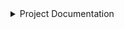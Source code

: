 <details>
<summary>Project Documentation</summary>

### Introduction
We are building a web app that lets users create spaces for their homes or communal spaces where they share tasks, and create fair rotations of said shared tasks.

### Project scope

What are you not building?
How did you decide what features were important?

### Project plan

How are you going to structure your sprints?
What order are you going to build in?
How did user research inform your plan?

### Requirement analysis

How will you ensure your project is accessible to as many users as possible?
Are there any legal or regulatory requirements you should consider?

### Project learnings
Did your team work effectively?
What would you do differently next time?

### Research and findings
What did you find out from user testing?

### Project outcomes
Were your assumptions right or wrong?

### Recommendations and conclusions
What features would you prioritise to build next?
Was the project a success?

### Software Development Lifecycle stages
Planning What roles did your team take on?

Explain the roles and responsibilities of all people working within the software development lifecycle, and how they relate to the project (K2)

### Did these roles help your team work effectively?

Outline how teams work effectively to produce software and how to contribute appropriately 
(K6) Compare and contrast the requirements of a software development team, and how they would ensure that each member (including themselves) were able to make a contribution.

Analysis

What might be the intended and unintended consequences of building this product?

Design

How did you plan a user experience?
What technical decisions did you make?
Server-render vs client-render vs both
Relational or non-relational or no DB
Self-hosted or platform-as-a-service
Frontend first vs DB first
Did you create a technical specification?

Review methods of software design with reference to functional/technical specifications and apply a justified approach to software development (K11, S11, S12)

Implementation/Build

How did you ensure your code was good?

Create logical and maintainable code to deliver project outcomes, explaining their choice of approach. (S1)

What interesting technical problems did you have to solve?

Outline and apply the rationale and use of algorithms, logic and data structures. (K9, S16)

How did you debug issues that arose?

Apply structured techniques to problem solving to identify and resolve issues and debug basic flaws in code (S7)

Test

How did you verify your project worked correctly?

Identify and create test scenarios which satisfy the project specification (S6)

Did writing automated tests catch any bugs?

Analyse unit testing results and review the outcomes, correcting errors. (S4)

Deploy

Where/how did you deploy your application?

Review and justify their contribution to building, managing and deploying code into the relevant environment in accordance with the project specification (S10)

What problems did you encounter during deployment?

Maintain

Is it easy for someone make changes to the codebase?
Could a new person quickly be onboarded to contribute?


</details>
